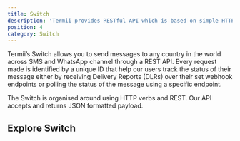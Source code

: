 ```yaml
---
title: Switch
description: 'Termii provides RESTful API which is based on simple HTTP POST/GET requests. Our API lets you create, send, and verify messages, as well as, track your delivery statistics.'
position: 4
category: Switch
---
```


Termii’s Switch allows you to send messages to any country in the world across SMS and WhatsApp channel through a REST API. Every request made is identified by a unique ID that help our users track the status of their message either by receiving Delivery Reports (DLRs) over their set webhook endpoints or polling the status of the message using a specific endpoint.

The Switch is organised around using HTTP verbs and REST. Our API  accepts and returns JSON formatted payload.
## Explore Switch

<switch-navigation-component></switch-navigation-component>
